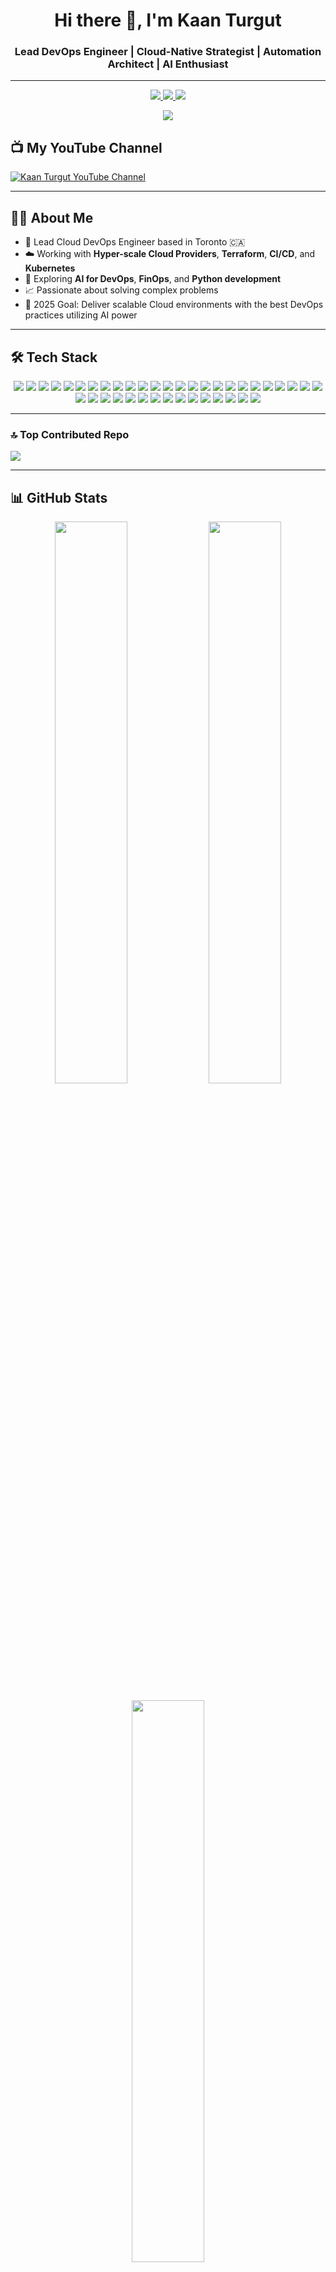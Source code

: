 <h1 align="center">Hi there 👋, I'm Kaan Turgut</h1>
<h3 align="center"> Lead DevOps Engineer | Cloud-Native Strategist | Automation Architect | AI Enthusiast</h3>

---

<p align="center">
  <a href="https://www.youtube.com/@hkaanturgut" target="_blank">
    <img src="https://img.shields.io/badge/YouTube-%23FF0000?style=for-the-badge&logo=youtube&logoColor=white" />
  </a>
  <a href="https://www.linkedin.com/in/kaanturgut/" target="_blank">
    <img src="https://img.shields.io/badge/LinkedIn-%230077B5.svg?style=for-the-badge&logo=linkedin&logoColor=white" />
  </a>
  <a href="https://medium.com/@hkaanturgut" target="_blank">
    <img src="https://img.shields.io/badge/Medium-12100E?style=for-the-badge&logo=medium&logoColor=white" />
  </a>
</p>

<p align="center">
  <img src="https://readme-typing-svg.demolab.com/?lines=Cloud%20&%20DevOps%20Engineer;Infrastructure%20Automation%20Expert;IaC%20Enthusiast%20with%20Terraform;CI/CD%20and%20Security-First%20Mindset;Always%20Learning%20Always%20Improving&center=true&width=500&height=45">
</p>

## 📺 My YouTube Channel

[![Kaan Turgut YouTube Channel](https://github.com/user-attachments/assets/554ded69-e05b-4055-9d2d-a415d981407d)](https://www.youtube.com/@hkaanturgut)


---

## 👨‍💻 About Me

- 💼 Lead Cloud DevOps Engineer based in Toronto 🇨🇦  
- ☁️ Working with **Hyper-scale Cloud Providers**, **Terraform**, **CI/CD**, and **Kubernetes**  
- 🧠 Exploring **AI for DevOps**, **FinOps**, and **Python development**  
- 📈 Passionate about solving complex problems 
- 🎯 2025 Goal: Deliver scalable Cloud environments with the best DevOps practices utilizing AI power

---

## 🛠️ Tech Stack

<p align="center">
  <!-- Cloud Platforms -->
  <img src="https://img.shields.io/badge/Azure-0078D4?style=for-the-badge&logo=microsoftazure&logoColor=white"/>
  <img src="https://img.shields.io/badge/AWS-FF9900?style=for-the-badge&logo=amazon-aws&logoColor=white"/>
  <img src="https://img.shields.io/badge/GCP-4285F4?style=for-the-badge&logo=google-cloud&logoColor=white"/>
  <img src="https://img.shields.io/badge/Oracle-F80000?style=for-the-badge&logo=oracle&logoColor=white"/>

  <!-- IaC & Configuration Management -->
  <img src="https://img.shields.io/badge/Terraform-623CE4?style=for-the-badge&logo=terraform&logoColor=white"/>
  <img src="https://img.shields.io/badge/Bicep-519aba?style=for-the-badge&logo=azure&logoColor=white"/>
  <img src="https://img.shields.io/badge/Ansible-000000?style=for-the-badge&logo=ansible&logoColor=white"/>
  <img src="https://img.shields.io/badge/Packer-02A8EF?style=for-the-badge&logo=packer&logoColor=white"/>

  <!-- CI/CD & DevOps -->
  <img src="https://img.shields.io/badge/GitHub_Actions-2088FF?style=for-the-badge&logo=github-actions&logoColor=white"/>
  <img src="https://img.shields.io/badge/Azure_DevOps-0078D7?style=for-the-badge&logo=azuredevops&logoColor=white"/>
  <img src="https://img.shields.io/badge/Jenkins-D24939?style=for-the-badge&logo=jenkins&logoColor=white"/>
  <img src="https://img.shields.io/badge/GitLab_CI-FC6D26?style=for-the-badge&logo=gitlab&logoColor=white"/>

  <!-- Automation & Scripting -->
  <img src="https://img.shields.io/badge/PowerShell-5391FE?style=for-the-badge&logo=powershell&logoColor=white"/>
  <img src="https://img.shields.io/badge/Bash-4EAA25?style=for-the-badge&logo=gnubash&logoColor=white"/>
  <img src="https://img.shields.io/badge/Python-3776AB?style=for-the-badge&logo=python&logoColor=white"/>
  <img src="https://img.shields.io/badge/YAML-000000?style=for-the-badge&logo=yaml&logoColor=white"/>

  <!-- Containerization & Orchestration -->
  <img src="https://img.shields.io/badge/Docker-2496ED?style=for-the-badge&logo=docker&logoColor=white"/>
  <img src="https://img.shields.io/badge/Kubernetes-326CE5?style=for-the-badge&logo=kubernetes&logoColor=white"/>
  <img src="https://img.shields.io/badge/Helm-0F1689?style=for-the-badge&logo=helm&logoColor=white"/>
  <img src="https://img.shields.io/badge/ArgoCD-EF7B4D?style=for-the-badge&logo=argo&logoColor=white"/>

  <!-- Security & Compliance -->
  <img src="https://img.shields.io/badge/KeyVault-0078D4?style=for-the-badge&logo=microsoftazure&logoColor=white"/>
  <img src="https://img.shields.io/badge/Sentinel-3C3C3B?style=for-the-badge&logo=microsoft&logoColor=white"/>
  <img src="https://img.shields.io/badge/tfsec-000000?style=for-the-badge&logo=tfsec&logoColor=white"/>
  <img src="https://img.shields.io/badge/Checkov-222222?style=for-the-badge&logo=checkov&logoColor=white"/>
  <img src="https://img.shields.io/badge/SonarQube-4E9BCD?style=for-the-badge&logo=sonarqube&logoColor=white"/>

  <!-- Monitoring & FinOps -->
  <img src="https://img.shields.io/badge/Grafana-F46800?style=for-the-badge&logo=grafana&logoColor=white"/>
  <img src="https://img.shields.io/badge/Prometheus-E6522C?style=for-the-badge&logo=prometheus&logoColor=white"/>
  <img src="https://img.shields.io/badge/Azure%20Monitor-0078D4?style=for-the-badge&logo=microsoftazure&logoColor=white"/>
  <img src="https://img.shields.io/badge/FinOps-222222?style=for-the-badge&logo=data&logoColor=white"/>

  <!-- Databases & DataOps -->
  <img src="https://img.shields.io/badge/PostgreSQL-336791?style=for-the-badge&logo=postgresql&logoColor=white"/>
  <img src="https://img.shields.io/badge/MSSQL-CC2927?style=for-the-badge&logo=microsoftsqlserver&logoColor=white"/>
  <img src="https://img.shields.io/badge/Azure%20Data%20Factory-00BFFF?style=for-the-badge&logo=microsoftazure&logoColor=white"/>

  <!-- AI & ML Engineering -->
  <img src="https://img.shields.io/badge/Azure%20OpenAI-0078D4?style=for-the-badge&logo=azure&logoColor=white"/>
  <img src="https://img.shields.io/badge/HuggingFace-FCC624?style=for-the-badge&logo=huggingface&logoColor=black"/>
  <img src="https://img.shields.io/badge/MLflow-0194E2?style=for-the-badge&logo=mlflow&logoColor=white"/>
  <img src="https://img.shields.io/badge/OpenAI-412991?style=for-the-badge&logo=openai&logoColor=white"/>

  <!-- Productivity Tools -->
  <img src="https://img.shields.io/badge/Jira-0052CC?style=for-the-badge&logo=jira&logoColor=white"/>
  <img src="https://img.shields.io/badge/Confluence-172B4D?style=for-the-badge&logo=confluence&logoColor=white"/>
  <img src="https://img.shields.io/badge/Visual%20Studio%20Code-007ACC?style=for-the-badge&logo=visualstudiocode&logoColor=white"/>
  <img src="https://img.shields.io/badge/Postman-FF6C37?style=for-the-badge&logo=postman&logoColor=white"/>
</p>


---

### 🔝 Top Contributed Repo
![](https://github-contributor-stats.vercel.app/api?username=hkaanturgut&limit=5&theme=dark&combine_all_yearly_contributions=true)

---

## 📊 GitHub Stats

<p align="center">
  <img src="https://github-readme-stats.vercel.app/api?username=hkaanturgut&show_icons=true&theme=radical" width="48%" />
  <img src="https://github-readme-streak-stats.herokuapp.com/?user=hkaanturgut&theme=radical" width="48%" />
</p>

<p align="center">
  <img src="https://github-readme-stats.vercel.app/api/top-langs/?username=hkaanturgut&layout=compact&theme=radical" width="48%" />
</p>

---

## ✍️ Quote of the Day

![Quote](https://quotes-github-readme.vercel.app/api?type=horizontal&theme=dark)

---

## 📬 Business Inquiries

If you're interested in working with me, collaborating on a project, or discussing DevOps/Cloud/AI consulting opportunities — feel free to reach out!

📧 Email: [kaanturgutbusiness@gmail.com](mailto:kaanturgutbusiness@gmail.com)  
💼 LinkedIn: [linkedin.com/in/kaanturgut](https://www.linkedin.com/in/kaanturgut/)  

I look forward to hearing from you! 🚀

<!--
🔥 Don't forget to pin your top projects and update this readme regularly to reflect your current focus and skills.
-->
